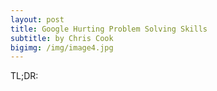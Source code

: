 ```yaml
---
layout: post
title: Google Hurting Problem Solving Skills
subtitle: by Chris Cook
bigimg: /img/image4.jpg
---
```

TL;DR:
